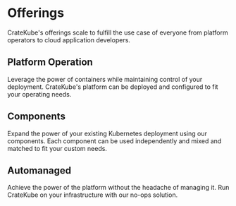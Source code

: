 # Offerings

CrateKube's offerings scale to fulfill the use case of everyone from platform operators to cloud application developers. 

## Platform Operation

Leverage the power of containers while maintaining control of your deployment. CrateKube's platform can be deployed and configured to fit your operating needs. 

## Components

Expand the power of your existing Kubernetes deployment using our components. Each component can be used independently and mixed and matched to fit your custom needs. 

## Automanaged

Achieve the power of the platform without the headache of managing it. Run CrateKube on your infrastructure with our no-ops solution. 
